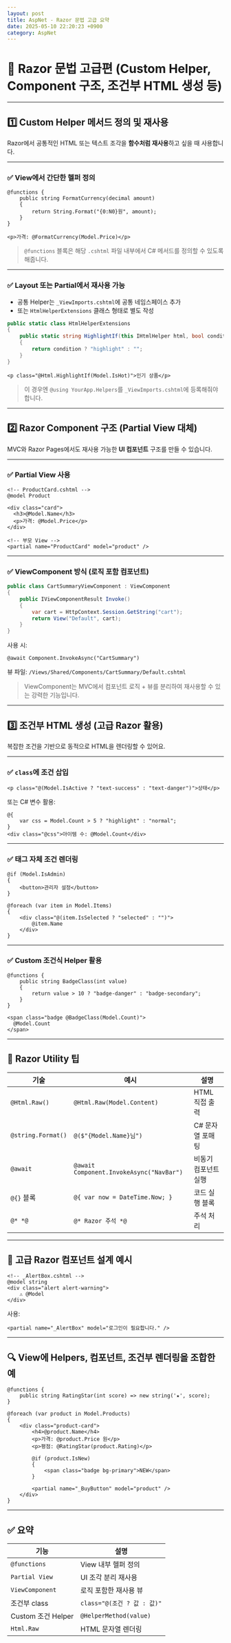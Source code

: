 ```yaml
---
layout: post
title: AspNet - Razor 문법 고급 요약
date: 2025-05-10 22:20:23 +0900
category: AspNet
---
```

# 🚀 Razor 문법 고급편 (Custom Helper, Component 구조, 조건부 HTML 생성 등)

---

## 1️⃣ Custom Helper 메서드 정의 및 재사용

Razor에서 공통적인 HTML 또는 텍스트 조각을 **함수처럼 재사용**하고 싶을 때 사용합니다.

---

### ✅ View에서 간단한 헬퍼 정의

```razor
@functions {
    public string FormatCurrency(decimal amount)
    {
        return String.Format("{0:N0}원", amount);
    }
}

<p>가격: @FormatCurrency(Model.Price)</p>
```

> `@functions` 블록은 해당 `.cshtml` 파일 내부에서 C# 메서드를 정의할 수 있도록 해줍니다.

---

### ✅ Layout 또는 Partial에서 재사용 가능

- 공통 Helper는 `_ViewImports.cshtml`에 공통 네임스페이스 추가
- 또는 `HtmlHelperExtensions` 클래스 형태로 별도 작성

```csharp
public static class HtmlHelperExtensions
{
    public static string HighlightIf(this IHtmlHelper html, bool condition)
    {
        return condition ? "highlight" : "";
    }
}
```

```razor
<p class="@Html.HighlightIf(Model.IsHot)">인기 상품</p>
```

> 이 경우엔 `@using YourApp.Helpers`를 `_ViewImports.cshtml`에 등록해줘야 합니다.

---

## 2️⃣ Razor Component 구조 (Partial View 대체)

MVC와 Razor Pages에서도 재사용 가능한 **UI 컴포넌트** 구조를 만들 수 있습니다.

---

### ✅ Partial View 사용

```razor
<!-- ProductCard.cshtml -->
@model Product

<div class="card">
  <h3>@Model.Name</h3>
  <p>가격: @Model.Price</p>
</div>
```

```razor
<!-- 부모 View -->
<partial name="ProductCard" model="product" />
```

---

### ✅ ViewComponent 방식 (로직 포함 컴포넌트)

```csharp
public class CartSummaryViewComponent : ViewComponent
{
    public IViewComponentResult Invoke()
    {
        var cart = HttpContext.Session.GetString("cart");
        return View("Default", cart);
    }
}
```

사용 시:

```razor
@await Component.InvokeAsync("CartSummary")
```

뷰 파일: `/Views/Shared/Components/CartSummary/Default.cshtml`

> ViewComponent는 MVC에서 컴포넌트 로직 + 뷰를 분리하여 재사용할 수 있는 강력한 기능입니다.

---

## 3️⃣ 조건부 HTML 생성 (고급 Razor 활용)

복잡한 조건을 기반으로 동적으로 HTML을 렌더링할 수 있어요.

---

### ✅ `class`에 조건 삽입

```razor
<p class="@(Model.IsActive ? "text-success" : "text-danger")">상태</p>
```

또는 C# 변수 활용:

```razor
@{
    var css = Model.Count > 5 ? "highlight" : "normal";
}
<div class="@css">아이템 수: @Model.Count</div>
```

---

### ✅ 태그 자체 조건 렌더링

```razor
@if (Model.IsAdmin)
{
    <button>관리자 설정</button>
}
```

```razor
@foreach (var item in Model.Items)
{
    <div class="@(item.IsSelected ? "selected" : "")">
        @item.Name
    </div>
}
```

---

### ✅ Custom 조건식 Helper 활용

```razor
@functions {
    public string BadgeClass(int value)
    {
        return value > 10 ? "badge-danger" : "badge-secondary";
    }
}

<span class="badge @BadgeClass(Model.Count)">
  @Model.Count
</span>
```

---

## 🧩 Razor Utility 팁

| 기술 | 예시 | 설명 |
|------|------|------|
| `@Html.Raw()` | `@Html.Raw(Model.Content)` | HTML 직접 출력 |
| `@string.Format()` | `@($"{Model.Name}님")` | C# 문자열 포매팅 |
| `@await` | `@await Component.InvokeAsync("NavBar")` | 비동기 컴포넌트 실행 |
| `@{}` 블록 | `@{ var now = DateTime.Now; }` | 코드 실행 블록 |
| `@* *@` | `@* Razor 주석 *@` | 주석 처리 |

---

## 🧠 고급 Razor 컴포넌트 설계 예시

```razor
<!-- _AlertBox.cshtml -->
@model string
<div class="alert alert-warning">
    ⚠️ @Model
</div>
```

사용:

```razor
<partial name="_AlertBox" model="로그인이 필요합니다." />
```

---

## 🔍 View에 Helpers, 컴포넌트, 조건부 렌더링을 조합한 예

```razor
@functions {
    public string RatingStar(int score) => new string('★', score);
}

@foreach (var product in Model.Products)
{
    <div class="product-card">
        <h4>@product.Name</h4>
        <p>가격: @product.Price 원</p>
        <p>평점: @RatingStar(product.Rating)</p>

        @if (product.IsNew)
        {
            <span class="badge bg-primary">NEW</span>
        }

        <partial name="_BuyButton" model="product" />
    </div>
}
```

---

## ✅ 요약

| 기능 | 설명 |
|------|------|
| `@functions` | View 내부 헬퍼 정의 |
| `Partial View` | UI 조각 분리 재사용 |
| `ViewComponent` | 로직 포함한 재사용 뷰 |
| 조건부 class | `class="@(조건 ? 값 : 값)"` |
| Custom 조건 Helper | `@HelperMethod(value)` |
| `Html.Raw` | HTML 문자열 렌더링 |